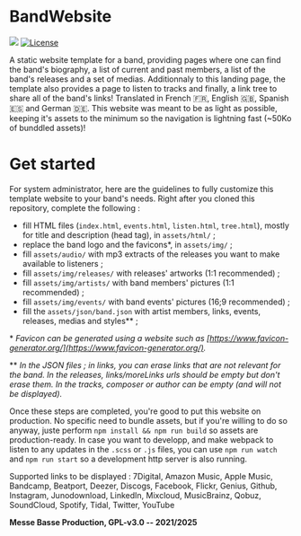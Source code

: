 # BandWebsite

![](https://badgen.net/badge/version/1.2.0/blue)
[![License](https://img.shields.io/github/license/MesseBasseProduction/BandWebsite.svg)](https://github.com/MesseBasseProduction/BandWebsite/blob/main/LICENSE)

A static website template for a band, providing pages where one can find the band's biography, a list of current and past members, a list of the band's releases and a set of medias. Additionnaly to this landing page, the template also provides a page to listen to tracks and finally, a link tree to share all of the band's links! Translated in French 🇫🇷, English 🇬🇧, Spanish 🇪🇸 and German 🇩🇪. This website was meant to be as light as possible, keeping it's assets to the minimum so the navigation is lightning fast (~50Ko of bunddled assets)!

# Get started

For system administrator, here are the guidelines to fully customize this template website to your band's needs. Right after you cloned this repository, complete the following :

- fill HTML files (`index.html`, `events.html`, `listen.html`, `tree.html`), mostly for title and description (head tag), in `assets/html/` ;
- replace the band logo and the favicons\*, in `assets/img/` ;
- fill `assets/audio/` with mp3 extracts of the releases you want to make available to listeners ;
- fill `assets/img/releases/` with releases' artworks (1:1 recommended) ;
- fill `assets/img/artists/` with band members' pictures (1:1 recommended) ;
- fill `assets/img/events/` with band events' pictures (16;9 recommended) ;
- fill the `assets/json/band.json` with artist members, links, events, releases, medias and styles\*\* ;

\* *Favicon can be generated using a website such as [https://www.favicon-generator.org/](https://www.favicon-generator.org/).*

\*\* *In the JSON files ; in links, you can erase links that are not relevant for the band. In the releases, links/moreLinks urls should be empty but don't erase them. In the tracks, composer or author can be empty (and will not be displayed).*

Once these steps are completed, you're good to put this website on production. No specific need to bundle assets, but if you're willing to do so anyway, juste perform `npm install && npm run build` so assets are production-ready. In case you want to developp, and make webpack to listen to any updates in the `.scss` or `.js` files, you can use `npm run watch` and `npm run start` so a development http server is also running.

Supported links to be displayed :
7Digital, Amazon Music, Apple Music, Bandcamp, Beatport, Deezer, Discogs, Facebook, Flickr, Genius, Github, Instagram, Junodownload, LinkedIn, Mixcloud, MusicBrainz, Qobuz, SoundCloud, Spotify, Tidal, Twitter, YouTube

**Messe Basse Production, GPL-v3.0 -- 2021/2025**
